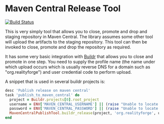 # Maven Central Release Tool

[![Build Status](https://secure.travis-ci.org/realityforge/mcrt.png?branch=master)](http://travis-ci.org/realityforge/mcrt)

This is very simply tool that allows you to close, promote and drop and staging repository in Maven Central.
The library assumes some other tool will upload the artifacts to the staging repository. This tool can then
be invoked to close, promote and drop the repository as required.

It has some very basic integration with [Buildr](http://buildr.apache.org) that allows you to close and promote
in one step. You need to supply the profile name (the name under which upload occurs which is usually reverse DNS
for a domain such as "org.realityforge") and user credential code to perform upload.

A snippet that is used in several buildr projects is:

```ruby
desc 'Publish release on maven central'
task 'publish_to_maven_central' do
  project = Buildr.projects[0].root_project
  username = ENV['MAVEN_CENTRAL_USERNAME'] || (raise "Unable to locate environment variable with name 'MAVEN_CENTRAL_USERNAME'")
  password = ENV['MAVEN_CENTRAL_PASSWORD'] || (raise "Unable to locate environment variable with name 'MAVEN_CENTRAL_PASSWORD'")
  MavenCentralPublishTool.buildr_release(project, 'org.realityforge', username, password)
end
```
